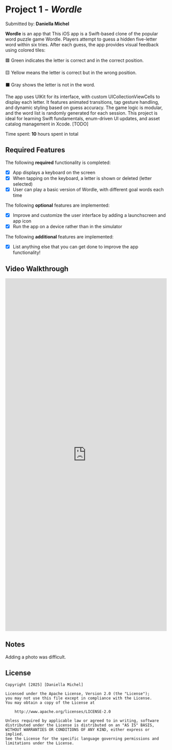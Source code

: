 # Project 1 - *Wordle*

Submitted by: **Daniella Michel**

**Wordle** is an app that This iOS app is a Swift-based clone of the popular word puzzle game Wordle. Players attempt to guess a hidden five-letter word within six tries. After each guess, the app provides visual feedback using colored tiles:

🟩 Green indicates the letter is correct and in the correct position.

🟨 Yellow means the letter is correct but in the wrong position.

⬛ Gray shows the letter is not in the word.

The app uses UIKit for its interface, with custom UICollectionViewCells to display each letter. It features animated transitions, tap gesture handling, and dynamic styling based on guess accuracy. The game logic is modular, and the word list is randomly generated for each session. This project is ideal for learning Swift fundamentals, enum-driven UI updates, and asset catalog management in Xcode. [TODO] 

Time spent: **10** hours spent in total

## Required Features

The following **required** functionality is completed:

- [x] App displays a keyboard on the screen
- [x] When tapping on the keyboard, a letter is shown or deleted (letter selected)
- [x] User can play a basic version of Wordle, with different goal words each time

The following **optional** features are implemented:

- [x] Improve and customize the user interface by adding a launchscreen and app icon
- [x] Run the app on a device rather than in the simulator

The following **additional** features are implemented:

- [x] List anything else that you can get done to improve the app functionality!

## Video Walkthrough

<div style="position: relative; padding-bottom: 217.81376518218622%; height: 0;"><iframe src="https://www.loom.com/embed/46d468a5b67943eaac5226153c201726?sid=aeddb59d-f0bb-4919-9785-9fc208eb4923" frameborder="0" webkitallowfullscreen mozallowfullscreen allowfullscreen style="position: absolute; top: 0; left: 0; width: 100%; height: 100%;"></iframe></div>

## Notes

Adding a photo was difficult.

## License

    Copyright [2025] [Daniella Michel]

    Licensed under the Apache License, Version 2.0 (the "License");
    you may not use this file except in compliance with the License.
    You may obtain a copy of the License at

        http://www.apache.org/licenses/LICENSE-2.0

    Unless required by applicable law or agreed to in writing, software
    distributed under the License is distributed on an "AS IS" BASIS,
    WITHOUT WARRANTIES OR CONDITIONS OF ANY KIND, either express or implied.
    See the License for the specific language governing permissions and
    limitations under the License.
